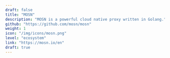 ```yaml
---
draft: false
title: "MOSN"
description: "MOSN is a powerful cloud native proxy written in Golang."
github: "https://github.com/mosn/mosn"
weight: 1
icon: "/img/icons/mosn.png"
level: "ecosystem"
link: "https://mosn.io/en"
draft: true
---
```

